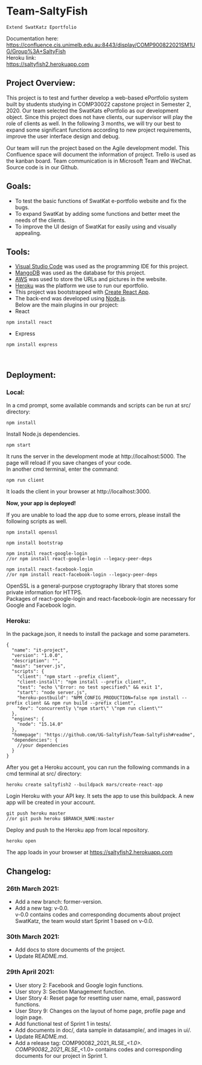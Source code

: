 # Team-SaltyFish<br>
    Extend SwatKatz Eportfolio
Documentation here:<br> 
https://confluence.cis.unimelb.edu.au:8443/display/COMP900822021SM1UG/Group%3A+SaltyFish <br>
Heroku link:<br> 
https://saltyfish2.herokuapp.com <br>

## Project Overview:
This project is to test and further develop a web-based ePortfolio system built by students studying in COMP30022 capstone project in Semester 2, 2020. Our team selected the SwatKats ePortfolio as our development object. Since this project does not have clients, our supervisor will play the role of clients as well. In the following 3 months, we will try our best to expand some significant functions according to new project requirements, improve the user interface design and debug.<br>
  
Our team will run the project based on the Agile development model. This Confluence space will document the information of project. Trello is used as the kanban board. Team communication is in Microsoft Team and WeChat. Source code is in our Github.<br>
  
## Goals:<br>
* To test the basic functions of SwatKat e-portfolio website and fix the bugs.<br>
* To expand SwatKat by adding some functions and better meet the needs of the clients.<br>
* To improve the UI design of SwatKat for easily using and visually appealing.<br>

## Tools:<br>
* [Visual Studio Code](https://code.visualstudio.com) was used as the programming IDE for this project.<br> 
* [MangoDB](https://www.mongodb.com/) was used as the database for this project.
* [AWS](https://aws.amazon.com/cn/) was used to store the URLs and pictures in the website.
* [Heroku](https://id.heroku.com/login) was the platform we use to run our eportfolio.
* This project was bootstrapped with [Create React App](https://github.com/facebook/create-react-app).<br>
* The back-end was developed using [Node.js](https://nodejs.org/en/download/).<br>
Below are the main plugins in our project: <br>
* React
```
npm install react
``` 
* Express
```
npm install express
``` 
<br>


## Deployment:<br>
### Local:<br>
In a cmd prompt, some available commands and scripts can be run at src/ directory:<br>
```
npm install
``` 
Install Node.js dependencies.<br>

```
npm start
``` 
It runs the server in the development mode at http://localhost:5000. The page will reload if you save changes of your code.<br>
In another cmd terminal, enter the command:<br>
```
npm run client
``` 
It loads the client in your browser at http://localhost:3000. <br>

**Now, your app is deployed!**<br>

If you are unable to load the app due to some errors, please install the following scripts as well.<br>
```
npm install openssl

npm install bootstrap

npm install react-google-login
//or npm install react-google-login --legacy-peer-deps

npm install react-facebook-login
//or npm install react-facebook-login --legacy-peer-deps
```
OpenSSL is a general-purpose cryptography library that stores some private information for HTTPS.<br>
Packages of react-google-login and react-facebook-login are necessary for Google and Facebook login.<br>

### Heroku:<br>
In the package.json, it needs to install the package and some parameters.<br>
```
{
  "name": "it-project",
  "version": "1.0.0",
  "description": "",
  "main": "server.js",
  "scripts": {
    "client": "npm start --prefix client",
    "client-install": "npm install --prefix client",
    "test": "echo \"Error: no test specified\" && exit 1",
    "start": "node server.js",
    "heroku-postbuild": "NPM_CONFIG_PRODUCTION=false npm install --prefix client && npm run build --prefix client",
    "dev": "concurrently \"npm start\" \"npm run client\""
  },
  "engines": {
    "node": "15.14.0"
  },
  "homepage": "https://github.com/UG-SaltyFish/Team-SaltyFish#readme",
  "dependencies": {
    //your dependencies
  }
}
```
After you get a Heroku account, you can run the following commands in a cmd terminal at src/ directory:<br>
```
heroku create saltyfish2 --buildpack mars/create-react-app
```
Login Heroku with your API key. It sets the app to use this buildpack. A new app will be created in your account.<br>

```
git push heroku master
//or git push heroku $BRANCH_NAME:master
```
Deploy and push to the Heroku app from local repository.<br>

```
heroku open
```
The app loads in your browser at https://saltyfish2.herokuapp.com <br>


## Changelog:<br>
### 26th March 2021:<br>
* Add a new branch: former-version.<br>
* Add a new tag: v-0.0.<br>
  v-0.0 contains codes and corresponding documents about project SwatKatz, the team would start Sprint 1 based on v-0.0.<br>        
### 30th March 2021:<br>
* Add docs to store documents of the project.<br>
* Update README.md.<br>
### 29th April 2021:<br>
* User story 2: Facebook and Google login functions.<br>
* User story 3: Section Management function.<br>
* User Story 4: Reset page for resetting user name, email, password functions.<br>
* User Story 9: Changes on the layout of home page, profile page and login page.<br>
* Add functional test of Sprint 1 in tests/.<br>
* Add documents in doc/, data sample in datasample/, and images in ui/.<br>
* Update README.md.<br>
* Add a release tag: COMP90082_2021_RLSE_<UG>_<1.0>.<br>
  COMP90082_2021_RLSE_<UG>_<1.0> contains codes and corresponding documents for our project in Sprint 1.<br>
